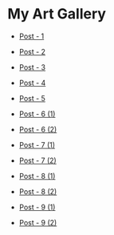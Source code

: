 # My Art Gallery

- <a href="https://github.com/khugitshii/my_art/blob/main/Arts/Post%20-%201.jpg"> Post - 1 </a>

- <a href="https://github.com/khugitshii/my_art/blob/main/Arts/Post%20-%202.jpg"> Post - 2 </a>

- <a href="https://github.com/khugitshii/my_art/blob/main/Arts/Post%20-%203.jpg"> Post - 3 </a>

- <a href="https://github.com/khugitshii/my_art/blob/main/Arts/Post%20-%204.jpg"> Post - 4 </a>

- <a href="https://github.com/khugitshii/my_art/blob/main/Arts/Post%20-%205.jpg"> Post - 5 </a>

- <a href="https://github.com/khugitshii/my_art/blob/main/Arts/Post%20-%206%20(i).jpg"> Post - 6 (1) </a>

- <a href="https://github.com/khugitshii/my_art/blob/main/Arts/Post%20-%206%20(ii).jpg"> Post - 6 (2) </a>

- <a href="https://github.com/khugitshii/my_art/blob/main/Arts/Post%20-%207%20(i).jpg"> Post - 7 (1) </a>

- <a href="https://github.com/khugitshii/my_art/blob/main/Arts/Post%20-%207%20(ii).jpg"> Post - 7 (2) </a>

- <a href="https://github.com/khugitshii/my_art/blob/main/Arts/Post%20-%208%20(i).jpg"> Post - 8 (1) </a>

- <a href="https://github.com/khugitshii/my_art/blob/main/Arts/Post%20-%208%20(ii).jpg"> Post - 8 (2) </a>

- <a href="https://github.com/khugitshii/my_art/blob/main/Arts/Post%20-%209%20(i).jpg"> Post - 9 (1) </a>

- <a href="https://github.com/khugitshii/my_art/blob/main/Arts/Post%20-%209%20(ii).jpg"> Post - 9 (2) </a>
